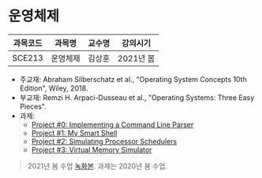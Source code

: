# 운영체제

| 과목코드 | 과목명   | 교수명 | 강의시기  |
|----------|----------|--------|-----------|
| SCE213   | 운영체제 | 김상훈 | 2021년 봄 |

- 주교재: Abraham Silberschatz et al., "Operating System Concepts 10th Edition", Wiley, 2018.
- 부교재: Remzi H. Arpaci-Dusseau et al., "Operating Systems: Three Easy Pieces".
- 과제:
  - [Project #0: Implementing a Command Line Parser](./assignments/pa0)
  - [Project #1: My Smart Shell](./assignments/pa1)
  - [Project #2: Simulating Processor Schedulers](./assignments/pa2)
  - [Project #3: Virtual Memory Simulator](./assignments/pa3)

> 2021년 봄 수업 [녹화본](https://moca.ajou.ac.kr/). 과제는 2020년 봄 수업.
